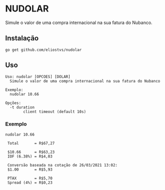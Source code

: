 # NUDOLAR

Simule o valor de uma compra internacional na sua fatura do Nubanco.

## Instalação

`go get github.com/eliostvs/nudolar`

## Uso

```
Uso: nudolar [OPCOES] [DOLAR]
  Simule o valor de uma compra internacional na sua fatura do Nubanco

Exemplo:
  nudolar 10.66

Opções:
  -t duration
        client timeout (default 10s)
```

### Exemplo

```
nudolar 10.66

 Total       = R$67,27

 $10.66      = R$63,23
 IOF (6.38%) = R$4,03

 Conversão baseada na cotação de 26/03/2021 13:02:
 $1.00       = R$5,93

 PTAX        = R$5,70
 Spread (4%) = R$0,23
```
